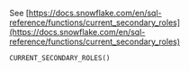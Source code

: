 See [https://docs.snowflake.com/en/sql-reference/functions/current_secondary_roles](https://docs.snowflake.com/en/sql-reference/functions/current_secondary_roles)
```
CURRENT_SECONDARY_ROLES()
```
